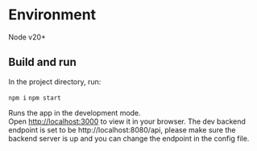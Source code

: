 # Environment 

Node v20+

## Build and run

In the project directory, run:

`npm i`
`npm start`

Runs the app in the development mode.\
Open [http://localhost:3000](http://localhost:3000) to view it in your browser. The dev backend endpoint is set to be http://localhost:8080/api, please make sure the backend server is up and you can change the endpoint in the config file.